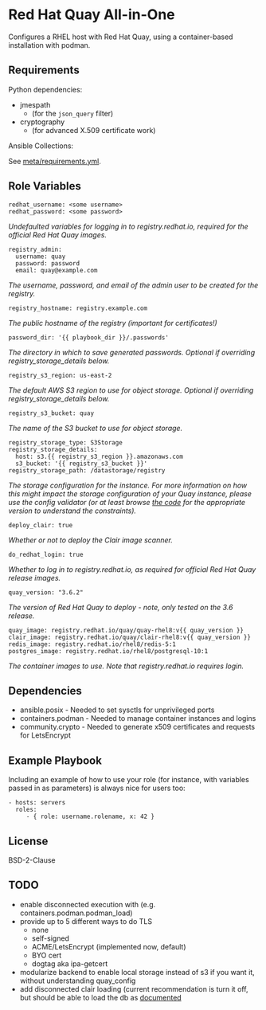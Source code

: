 Red Hat Quay All-in-One
=========

Configures a RHEL host with Red Hat Quay, using a container-based installation with podman.

Requirements
------------

Python dependencies:

- jmespath
    - (for the `json_query` filter)
- cryptography
    - (for advanced X.509 certificate work)

Ansible Collections:

See [meta/requirements.yml](meta/requirements.yml).

Role Variables
--------------

    redhat_username: <some username>
    redhat_password: <some password>

_Undefaulted variables for logging in to registry.redhat.io, required for the official Red Hat Quay images._

    registry_admin:
      username: quay
      password: password
      email: quay@example.com

_The username, password, and email of the admin user to be created for the registry._

    registry_hostname: registry.example.com

_The public hostname of the registry (important for certificates!)_

    password_dir: '{{ playbook_dir }}/.passwords'

_The directory in which to save generated passwords. Optional if overriding registry_storage_details below._

    registry_s3_region: us-east-2

_The default AWS S3 region to use for object storage. Optional if overriding registry_storage_details below._

    registry_s3_bucket: quay

_The name of the S3 bucket to use for object storage._

    registry_storage_type: S3Storage
    registry_storage_details:
      host: s3.{{ registry_s3_region }}.amazonaws.com
      s3_bucket: '{{ registry_s3_bucket }}'
    registry_storage_path: /datastorage/registry

_The storage configuration for the instance. For more information on how this might impact the storage configuration of your Quay instance, please use the config validator (or at least browse [the code](https://github.com/quay/config-tool/blob/redhat-3.6/pkg/lib/fieldgroups/distributedstorage/distributedstorage.go) for the appropriate version to understand the constraints)._

    deploy_clair: true

_Whether or not to deploy the Clair image scanner._

    do_redhat_login: true

_Whether to log in to registry.redhat.io, as required for official Red Hat Quay release images._

    quay_version: "3.6.2"

_The version of Red Hat Quay to deploy - note, only tested on the 3.6 release._

    quay_image: registry.redhat.io/quay/quay-rhel8:v{{ quay_version }}
    clair_image: registry.redhat.io/quay/clair-rhel8:v{{ quay_version }}
    redis_image: registry.redhat.io/rhel8/redis-5:1
    postgres_image: registry.redhat.io/rhel8/postgresql-10:1

_The container images to use. Note that registry.redhat.io requires login._

Dependencies
------------

- ansible.posix - Needed to set sysctls for unprivileged ports
- containers.podman - Needed to manage container instances and logins
- community.crypto - Needed to generate x509 certificates and requests for LetsEncrypt

Example Playbook
----------------

Including an example of how to use your role (for instance, with variables passed in as parameters) is always nice for users too:

    - hosts: servers
      roles:
         - { role: username.rolename, x: 42 }

License
-------

BSD-2-Clause

TODO
----

- enable disconnected execution with (e.g. containers.podman.podman_load)
- provide up to 5 different ways to do TLS
  - none
  - self-signed
  - ACME/LetsEncrypt (implemented now, default)
  - BYO cert
  - dogtag aka ipa-getcert
- modularize backend to enable local storage instead of s3 if you want it, without understanding quay_config
- add disconnected clair loading (current recommendation is turn it off, but should be able to load the db as [documented](https://access.redhat.com/documentation/en-us/red_hat_quay/3.6/html/manage_red_hat_quay/clair-intro2#clair-disconnected)
